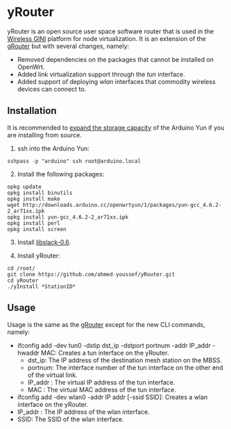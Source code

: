 # yRouter

yRouter is an open source user space software router that is used in the [Wireless GINI](https://github.com/ahmed-youssef/WirelessGINI) platform for node virtualization. It is an extension of the [gRouter](https://github.com/anrl/gini/tree/master/backend/src/grouter) but with several changes, namely:

- Removed dependencies on the packages that cannot be installed on OpenWrt.
- Added link virtualization support through the *tun* interface.
- Added support of deploying *wlan* interfaces that commodity wireless devices can connect to.

## Installation

It is recommended to [expand the storage capacity](https://www.arduino.cc/en/Tutorial/ExpandingYunDiskSpace) of the Arduino Yun if you are installing from source. 

1) ssh into the Arduino Yun:

`sshpass -p "arduino" ssh root@arduino.local`

2) Install the following packages:

```
opkg update
opkg install binutils
opkg install make
wget http://downloads.arduino.cc/openwrtyun/1/packages/yun-gcc_4.6.2-2_ar71xx.ipk
opkg install yun-gcc_4.6.2-2_ar71xx.ipk
opkg install perl
opkg install screen
```

3) Install [libslack-0.6](http://www.libslack.org/).

4) Install yRouter:

```
cd /root/
git clone https://github.com/ahmed-youssef/yRouter.git
cd yRouter
./yInstall *StationID*
``` 

## Usage

Usage is the same as the [gRouter](https://github.com/anrl/gini/tree/master/backend/src/grouter) except for the new CLI commands, namely:

- ifconfig add -dev tun0 -dstip dst_ip -dstport portnum -addr IP_addr -hwaddr MAC: Creates a tun interface on the yRouter.
  - dst_ip: The IP address of the destination mesh station on the MBSS.
  - portnum: The interface number of the tun interface on the other end of the virtual link.
  - IP_addr : The virtual IP address of the tun interface.
  - MAC : The virtual MAC address of the tun interface.
- ifconfig add -dev wlan0 -addr IP addr [-ssid SSID]: Creates a wlan interface on the yRouter.
- IP_addr : The IP address of the wlan interface.
- SSID: The SSID of the wlan interface.


